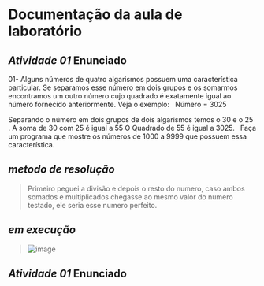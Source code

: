 # Documentação da aula de laboratório
*Atividade 01*
  Enunciado
-----------------
01- Alguns números de quatro algarismos possuem uma característica particular. Se separamos esse número em dois grupos e os somarmos encontramos um outro número cujo quadrado é exatamente igual ao número fornecido anteriormente. Veja o exemplo:
 
Número = 3025 

Separando o número em dois grupos de dois algarismos temos o 30 e o 25 . 
A soma de 30 com 25 é igual a 55
O Quadrado de 55 é igual a 3025.
 
Faça um programa que mostre os números de 1000 a 9999 que possuem essa característica.


*metodo de resolução*
--
> Primeiro peguei a divisão e depois o resto do numero, caso ambos somados e multiplicados chegasse ao mesmo valor do numero testado, ele seria esse numero perfeito.

*em execução*
--
> ![image](https://user-images.githubusercontent.com/101759293/187095930-3d14e55c-0ba8-4013-9084-1ee365f02dad.png)


*Atividade 01*
  Enunciado
-----------------

